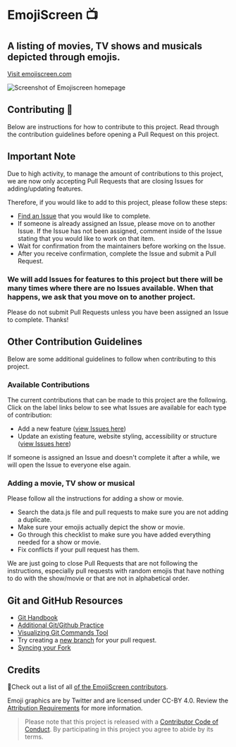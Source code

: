 # EmojiScreen 📺 

## A listing of movies, TV shows and musicals depicted through emojis.
[Visit emojiscreen.com](https://emojiscreen.com)

![Screenshot of Emojiscreen homepage](readme/emoji-screen.png)

## Contributing 🎁

Below are instructions for how to contribute to this project. Read through the contribution guidelines before opening a Pull Request on this project. 

## Important Note
Due to high activity, to manage the amount of contributions to this project, we are now only accepting Pull Requests that are closing Issues for adding/updating features.

Therefore, if you would like to add to this project, please follow these steps:

* [Find an Issue](https://github.com/brittanyrw/emojiscreen/issues) that you would like to complete. 
* If someone is already assigned an Issue, please move on to another Issue. If the Issue has not been assigned, comment inside of the Issue stating that you would like to work on that item. 
* Wait for confirmation from the maintainers before working on the Issue. 
* After you receive confirmation, complete the Issue and submit a Pull Request.

### We will add Issues for features to this project but there will be many times where there are no Issues available. When that happens, we ask that you move on to another project. 

Please do not submit Pull Requests unless you have been assigned an Issue to complete. Thanks! 

## Other Contribution Guidelines

Below are some additional guidelines to follow when contributing to this project. 

### Available Contributions

The current contributions that can be made to this project are the following. Click on the label links below to see what Issues are available for each type of contribution:

* Add a new feature ([view Issues here](https://github.com/brittanyrw/emojiscreen/labels/new%20feature))
* Update an existing feature, website styling, accessibility or structure ([view Issues here](https://github.com/brittanyrw/emojiscreen/issues?q=is%3Aopen+is%3Aissue+label%3Aenhancement))

If someone is assigned an Issue and doesn't complete it after a while, we will open the Issue to everyone else again.

### Adding a movie, TV show or musical

Please follow all the instructions for adding a show or movie.

* Search the data.js file and pull requests to make sure you are not adding a duplicate.
* Make sure your emojis actually depict the show or movie.
* Go through this checklist to make sure you have added everything needed for a show or movie.
* Fix conflicts if your pull request has them.

We are just going to close Pull Requests that are not following the instructions, especially pull requests with random emojis that have nothing to do with the show/movie or that are not in alphabetical order. 

## Git and GitHub Resources
* [Git Handbook](https://guides.github.com/introduction/git-handbook/)
* [Additional Git/Github Practice](https://try.github.io/)
* [Visualizing Git Commands Tool](https://git-school.github.io/visualizing-git/)
* Try creating a [new branch](https://github.com/Kunena/Kunena-Forum/wiki/Create-a-new-branch-with-git-and-manage-branches) for your pull request.
* [Syncing your Fork](https://help.github.com/en/articles/syncing-a-fork)

## Credits

💖Check out a list of all [of the EmojiScreen contributors](https://github.com/brittanyrw/emojiscreen/graphs/contributors).

Emoji graphics are by Twitter and are licensed under CC-BY 4.0. Review the [Attribution Requirements](https://github.com/twitter/twemoji#attribution-requirements) for more information.

> Please note that this project is released with a [Contributor Code of Conduct](/CODE_OF_CONDUCT.md). By participating in this project you agree to abide by its terms.
